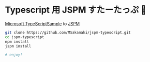 Typescript 用 JSPM すたーたっぷ :beer:
====

[Microsoft TypeScriptSample](https://github.com/Microsoft/TypeScriptSamples/tree/master/jspm) to [JSPM](http://jspm.io/)


```sh
git clone https://github.com/MSakamaki/jspm-typescript.git
cd jspm-typescript
npm install
jspm install

# enjoy!
```


